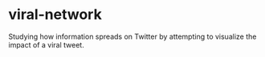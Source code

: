 # viral-network
Studying how information spreads on Twitter by attempting to visualize the impact of a viral tweet.
